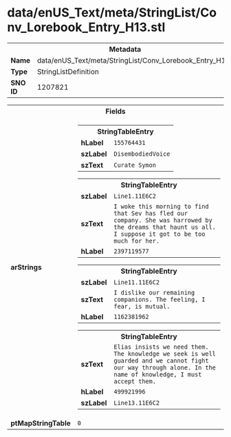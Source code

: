 <h1>data/enUS_Text/meta/StringList/Conv_Lorebook_Entry_H13.stl</h1><table><tr><th colspan="100%">Metadata</th></tr><tr><td><b>Name</b></td><td>data/enUS_Text/meta/StringList/Conv_Lorebook_Entry_H13.stl</td></tr><tr><td><b>Type</b></td><td>StringListDefinition</td></tr><tr><td><b>SNO ID</b></td><td>1207821</td></tr></table>

<table><tr><th colspan="100%">Fields</th></tr><tr><td><b>arStrings</b></td><td><table><tr><th colspan="100%">StringTableEntry</th></tr><tr><td><b>hLabel</b></td><td><code>155764431</code></td></tr><tr><td><b>szLabel</b></td><td><code>DisembodiedVoice</code></td></tr><tr><td><b>szText</b></td><td><code>Curate Symon</code></td></tr></table>


<table><tr><th colspan="100%">StringTableEntry</th></tr><tr><td><b>szLabel</b></td><td><code>Line1.11E6C2</code></td></tr><tr><td><b>szText</b></td><td><code>I woke this morning to find that Sev has fled our company. She was harrowed by the dreams that haunt us all. I suppose it got to be too much for her.</code></td></tr><tr><td><b>hLabel</b></td><td><code>2397119577</code></td></tr></table>


<table><tr><th colspan="100%">StringTableEntry</th></tr><tr><td><b>szLabel</b></td><td><code>Line11.11E6C2</code></td></tr><tr><td><b>szText</b></td><td><code>I dislike our remaining companions. The feeling, I fear, is mutual.</code></td></tr><tr><td><b>hLabel</b></td><td><code>1162381962</code></td></tr></table>


<table><tr><th colspan="100%">StringTableEntry</th></tr><tr><td><b>szText</b></td><td><code>Elias insists we need them. The knowledge we seek is well guarded and we cannot fight our way through alone. In the name of knowledge, I must accept them.</code></td></tr><tr><td><b>hLabel</b></td><td><code>499921996</code></td></tr><tr><td><b>szLabel</b></td><td><code>Line13.11E6C2</code></td></tr></table>


</td></tr><tr><td><b>ptMapStringTable</b></td><td><code>0</code></td></tr></table>

